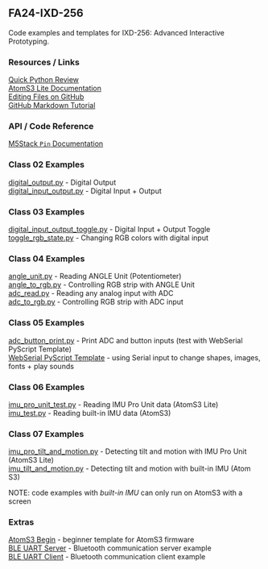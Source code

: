 ## FA24-IXD-256  

Code examples and templates for IXD-256: Advanced Interactive Prototyping.  

### Resources / Links  

[Quick Python Review](extras/python-review.md)  
[AtomS3 Lite Documentation](https://docs.m5stack.com/en/core/AtomS3%20Lite)  
[Editing Files on GitHub](https://docs.github.com/en/repositories/working-with-files/managing-files/editing-files)  
[GitHub Markdown Tutorial](https://docs.github.com/en/get-started/writing-on-github/getting-started-with-writing-and-formatting-on-github/basic-writing-and-formatting-syntax)  
  
### API / Code Reference  

[M5Stack `Pin` Documentation](https://uiflow-micropython.readthedocs.io/en/latest/hardware/pin.html)
  
### Class 02 Examples

[digital_output.py](class02/digital_output.py) - Digital Output  
[digital_input_output.py](class02/digital_input_output.py) - Digital Input + Output 

### Class 03 Examples
  
[digital_input_output_toggle.py](class03/digital_input_output_toggle.py) - Digital Input + Output Toggle  
[toggle_rgb_state.py](class03/toggle_rgb_state.py) - Changing RGB colors with digital input 

### Class 04 Examples
  
[angle_unit.py](class04/angle_unit.py) - Reading ANGLE Unit (Potentiometer)    
[angle_to_rgb.py](class04/angle_to_rgb.py) - Controlling RGB strip with ANGLE Unit  
[adc_read.py](class04/adc_read.py) - Reading any analog input with ADC     
[adc_to_rgb.py](class04/adc_to_rgb.py) - Controlling RGB strip with ADC input 

### Class 05 Examples
  
[adc_button_print.py](class05/adc_button_print.py) - Print ADC and button inputs (test with WebSerial PyScript Template)  
[WebSerial PyScript Template](class05/webserial_pyscript_template/) - using Serial input to change shapes, images, fonts + play sounds  
  
### Class 06 Examples
  
[imu_pro_unit_test.py](class06/imu_pro_unit_test.py) - Reading IMU Pro Unit data (AtomS3 Lite)  
[imu_test.py](class06/imu_test.py) - Reading built-in IMU data (AtomS3)  
  
### Class 07 Examples  

[imu_pro_tilt_and_motion.py](class07/imu_pro_tilt_and_motion.py) - Detecting tilt and motion with IMU Pro Unit (AtomS3 Lite)  
[imu_tilt_and_motion.py](class07/imu_tilt_and_motion.py) - Detecting tilt and motion with built-in IMU (Atom S3)   
  
NOTE: code examples with *built-in IMU* can only run on AtomS3 with a screen  

### Extras  
  
[AtomS3 Begin](extras/atomS3_begin.py) - beginner template for AtomS3 firmware  
[BLE UART Server](extras/ble_uart_server.py) - Bluetooth communication server example  
[BLE UART Client](extras/ble_uart_client.py) - Bluetooth communication client example  
